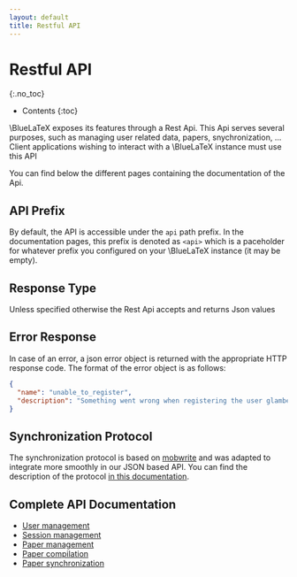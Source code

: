 ```yaml
---
layout: default
title: Restful API
---
```


# Restful API
{:.no_toc}

* Contents
{:toc}

\BlueLaTeX exposes its features through a Rest Api. This Api serves several purposes, such as managing user related data, papers, snychronization, ...
Client applications wishing to interact with a \BlueLaTeX instance must use this API

You can find below the different pages containing the documentation of the Api.

## API Prefix

By default, the API is accessible under the `api` path prefix.
In the documentation pages, this prefix is denoted as `<api>` which is a paceholder for whatever prefix you configured on your \BlueLaTeX instance (it may be empty).

## Response Type

Unless specified otherwise the Rest Api accepts and returns Json values

## Error Response

In case of an error, a json error object is returned with the appropriate HTTP response code. The format of the error object is as follows:

```json
{
  "name": "unable_to_register",
  "description": "Something went wrong when registering the user glambert. Please retry"
}
```

## Synchronization Protocol

The synchronization protocol is based on [mobwrite](http://code.google.com/p/google-mobwrite) and was adapted to integrate more smoothly in our JSON based API.
You can find the description of the protocol [in this documentation](synchronization-protocol/).

## Complete API Documentation

* [User management](v1.0.0/users-api/)
* [Session management](v1.0.0/session-api/)
* [Paper management](v1.0.0/papers-api/)
* [Paper compilation](v1.0.0/compiler-api/)
* [Paper synchronization](v1.0.0/sync-api/)

